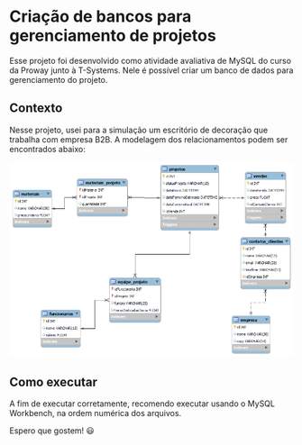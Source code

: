 # Criação de bancos para gerenciamento de projetos

Esse projeto foi desenvolvido como atividade avaliativa de MySQL do curso da Proway junto à T-Systems. Nele é possível criar um banco de dados para gerenciamento do projeto.

## Contexto
Nesse projeto, usei para a simulação um escritório de decoração que trabalha com empresa B2B. A modelagem dos relacionamentos podem ser encontrados abaixo:

<img src="https://raw.githubusercontent.com/HalineTamaoki/AvaliacoesProway/main/MySQL_Banco_de_projetos/model.png" alt="Modelagem dos relacionamentos">

## Como executar
A fim de executar corretamente, recomendo executar usando o MySQL Workbench, na ordem numérica dos arquivos.

Espero que gostem! 😃
